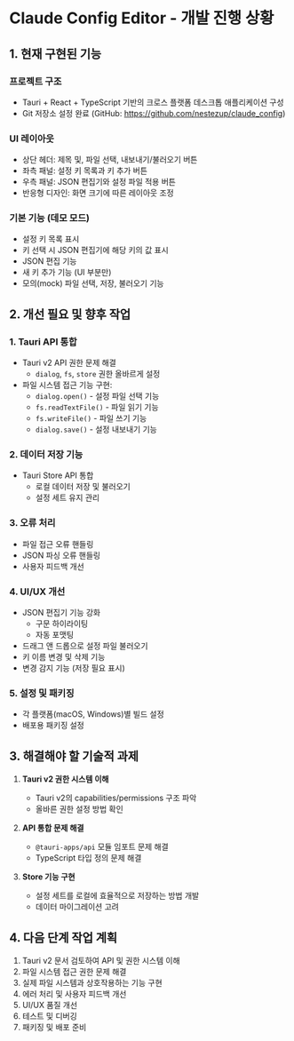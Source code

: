 # Claude Config Editor - 개발 진행 상황

## 1. 현재 구현된 기능

### 프로젝트 구조
- Tauri + React + TypeScript 기반의 크로스 플랫폼 데스크톱 애플리케이션 구성
- Git 저장소 설정 완료 (GitHub: https://github.com/nestezup/claude_config)

### UI 레이아웃
- 상단 헤더: 제목 및, 파일 선택, 내보내기/불러오기 버튼
- 좌측 패널: 설정 키 목록과 키 추가 버튼
- 우측 패널: JSON 편집기와 설정 파일 적용 버튼
- 반응형 디자인: 화면 크기에 따른 레이아웃 조정

### 기본 기능 (데모 모드)
- 설정 키 목록 표시
- 키 선택 시 JSON 편집기에 해당 키의 값 표시
- JSON 편집 기능
- 새 키 추가 기능 (UI 부분만)
- 모의(mock) 파일 선택, 저장, 불러오기 기능

## 2. 개선 필요 및 향후 작업

### 1. Tauri API 통합
- Tauri v2 API 권한 문제 해결
  - `dialog`, `fs`, `store` 권한 올바르게 설정
- 파일 시스템 접근 기능 구현:
  - `dialog.open()` - 설정 파일 선택 기능
  - `fs.readTextFile()` - 파일 읽기 기능
  - `fs.writeFile()` - 파일 쓰기 기능
  - `dialog.save()` - 설정 내보내기 기능

### 2. 데이터 저장 기능
- Tauri Store API 통합
  - 로컬 데이터 저장 및 불러오기
  - 설정 세트 유지 관리

### 3. 오류 처리
- 파일 접근 오류 핸들링
- JSON 파싱 오류 핸들링
- 사용자 피드백 개선

### 4. UI/UX 개선
- JSON 편집기 기능 강화
  - 구문 하이라이팅
  - 자동 포맷팅 
- 드래그 앤 드롭으로 설정 파일 불러오기
- 키 이름 변경 및 삭제 기능
- 변경 감지 기능 (저장 필요 표시)

### 5. 설정 및 패키징
- 각 플랫폼(macOS, Windows)별 빌드 설정
- 배포용 패키징 설정

## 3. 해결해야 할 기술적 과제

1. **Tauri v2 권한 시스템 이해**
   - Tauri v2의 capabilities/permissions 구조 파악
   - 올바른 권한 설정 방법 확인

2. **API 통합 문제 해결**
   - `@tauri-apps/api` 모듈 임포트 문제 해결
   - TypeScript 타입 정의 문제 해결

3. **Store 기능 구현**
   - 설정 세트를 로컬에 효율적으로 저장하는 방법 개발
   - 데이터 마이그레이션 고려

## 4. 다음 단계 작업 계획

1. Tauri v2 문서 검토하여 API 및 권한 시스템 이해
2. 파일 시스템 접근 권한 문제 해결
3. 실제 파일 시스템과 상호작용하는 기능 구현
4. 에러 처리 및 사용자 피드백 개선
5. UI/UX 품질 개선
6. 테스트 및 디버깅
7. 패키징 및 배포 준비 
